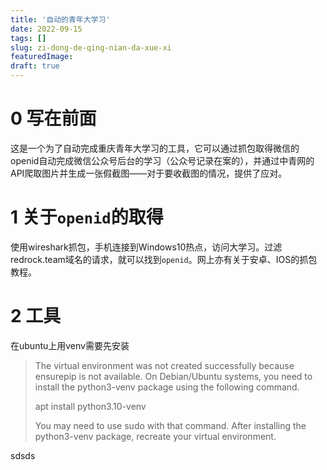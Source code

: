 ```yaml
---
title: '自动的青年大学习'
date: 2022-09-15
tags: []
slug: zi-dong-de-qing-nian-da-xue-xi
featuredImage: 
draft: true
---
```


# 0 写在前面
这是一个为了自动完成重庆青年大学习的工具，它可以通过抓包取得微信的openid自动完成微信公众号后台的学习（公众号记录在案的），并通过中青网的API爬取图片并生成一张假截图——对于要收截图的情况，提供了应对。
# 1 关于`openid`的取得
使用wireshark抓包，手机连接到Windows10热点，访问大学习。过滤redrock.team域名的请求，就可以找到`openid`。网上亦有关于安卓、IOS的抓包教程。
# 2 工具 
在ubuntu上用venv需要先安装
> The virtual environment was not created successfully because ensurepip is not available.  On Debian/Ubuntu systems, you need to install the python3-venv package using the following command.
> 
>    apt install python3.10-venv
>
> You may need to use sudo with that command.  After installing the python3-venv package, recreate your virtual environment.


sdsds

